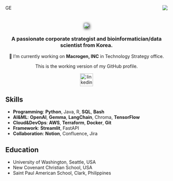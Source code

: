 GE<img align="right" src="https://visitor-badge.laobi.icu/badge?page_id=JjongX.JjongX" />

<h1 align="center">
    <img src="https://readme-typing-svg.herokuapp.com/?font=Righteous&size=35&center=true&vCenter=true&width=500&height=70&duration=4000&lines=Hi+There!+👋;+I'm+Jong+Ha+Shin!;" style="filter: drop-shadow(2px 2px 4px #000000);" />
</h1>

<h3 align="center" style="font-size: 16px;">
A passionate corporate strategist and bioinformatician/data scientist from Korea.
</h3>

<div align="center">
 
🏢 I’m currently working on **Macrogen, INC** in Technology Strategy office.

This is the working version of my GitHub profile.

</div>
 
<div align="center"> 
  <a href="https://linkedin.com/in/jong-ha-shin-3174aa180" target="_blank">
    <img src='https://cdn.jsdelivr.net/npm/simple-icons@3.0.1/icons/linkedin.svg' alt='linkedin' height='40'/>
  </a>
</div>

## Skills
- **Programming**: **Python**, Java, R, **SQL**, **Bash**
- **AI&ML**: **OpenAI**, **Gemma**, **LangChain**, Chroma, **TensorFlow**
- **Cloud&DevOps**: **AWS**, **Terraform**, **Docker**, **Git**
- **Framework**: **Streamlit**, FastAPI
- **Collaboration**: **Notion**, Confluence, Jira

## Education
- University of Washington, Seattle, USA 
- New Covenant Christian School, USA
- Saint Paul American School, Clark, Philippines
